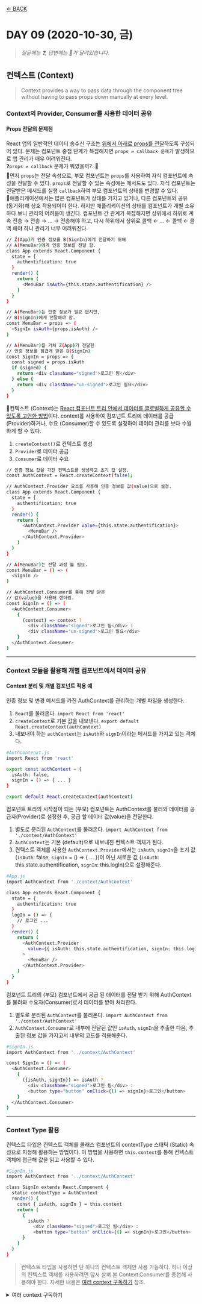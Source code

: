 [← BACK](./README.md)

# DAY 09 (2020-10-30, 금)

> _질문에는 ❓, 답변에는 🤖가 달려있습니다._

## 컨텍스트 (Context)

> Context provides a way to pass data through the component tree without having to pass props down manually at every level.

### Context의 Provider, Consumer를 사용한 데이터 공유

#### Props 전달의 문제점

React 앱의 일반적인 데이터 송수신 구조는 <ins>위에서 아래로 props를 전달</ins>하도록 구성되어 있다. 문제는 컴포넌트 중첩 단계가 복잡해지면 `props ⇌ callback 문제`가 발생하므로 앱 관리가 매우 어려워진다.<br />
❓`props ⇌ callback` 문제가 뭐였을까?..🤯<br />
🤖먼저 `props`는 전달 속성으로, 부모 컴포넌트는 `props`를 사용하여 자식 컴포넌트에 속성을 전달할 수 있다. `props`로 전달할 수 있는 속성에는 메서드도 있다. 자식 컴포넌트는 전달받은 메서드를 실행 `callback`하여 부모 컴포넌트의 상태를 변경할 수 있다. <br />
🤖애플리케이션에서는 많은 컴포넌트가 상태를 가지고 있거나, 다른 컴포넌트와 공유 (동기화)해 상호 작용되어야 한다. 하지만 애플리케이션의 상태를 컴포넌트가 개별 소유하다 보니 관리의 어려움이 생긴다. 컴포넌트 간 관계가 복잡해지면 상위에서 하위로 계속 전송 → 전송 → ... → 전송해야 하고, 다시 하위에서 상위로 콜백 ← ... ← 콜백 ← 콜백 해야 하니 관리가 너무 어려워진다. <br />

```sh
// Z(App)가 인증 정보를 B(SignIn)에게 전달하기 위해
// A(MenuBar)에게 인증 정보를 전달 함.
class App extends React.Component {
  state = {
    authentification: true
  }
  render() {
    return (
      <MenuBar isAuth={this.state.authentification} />
    )
  }
}

// A(MenuBar)는 인증 정보가 필요 없지만,
// B(SignIn)에게 전달해야 함.
const MenuBar = props => (
  <SignIn isAuth={props.isAuth} />
)

// A(MenuBar)를 거쳐 Z(App)가 전달한
// 인증 정보를 힘겹게 받은 B(SignIn)
const SignIn = props => {
  const signed = props.isAuth
  if (signed) {
    return <div className="signed">로그인 됨</div>
  } else {
    return <div className="un-signed">로그인 필요</div>
  }
}
```

🤖컨텍스트 (Context)는 <ins>React 컴포넌트 트리 안에서 데이터를 글로벌하게 공유할 수 있도록 고안한 방법</ins>이다. context를 사용하여 컴포넌트 트리에 데이터를 공급 (Provider)하거나, 수요 (Consumer)할 수 있도록 설정하여 데이터 관리를 보다 수월하게 할 수 있다.

1. `createContext()`로 컨텍스트 생성
2. `Provider`로 데이터 공급
3. `Consumer`로 데이터 수요

```sh
// 인증 정보 값을 가진 컨텍스트를 생성하고 초기 값 설정.
const AuthContext = React.createContext(false);

// AuthContext.Provider 요소를 사용해 인증 정보를 값(value)으로 설정.
class App extends React.Component {
  state = {
    authentification: true
  }
  render() {
    return (
      <AuthContext.Provider value={this.state.authentification}>
        <MenuBar />
      </AuthContext.Provider>
    )
  }
}

// A(MenuBar)는 전달 과정 불 필요.
const MenuBar = () => (
  <SignIn />
)

// AuthContext.Consumer를 통해 전달 받은
// 값(value)을 사용해 렌더링.
const SignIn = () => (
  <AuthContext.Consumer>
    {
      (context) => context ?
        <div className="signed">로그인 됨</div> :
        <div className="un-signed">로그인 필요</div>
    }
  </AuthContext.Consumer>
)
```

---

### Context 모듈을 활용해 개별 컴포넌트에서 데이터 공유

#### Context 분리 및 개별 컴포넌트 적용 예

인증 정보 및 변경 메서드를 가진 AuthContext를 관리하는 개별 파일을 생성한다.

1. `React`를 불러온다. `import React from 'react'`
2. `createContext`로 기본 값을 내보낸다. `export default React.createContext(authContext)`
3. 내보내야 하는 `authContext`는 `isAuth`와 `signIn`이라는 메서드를 가지고 있는 객체다.

```sh
#AuthContenxt.js
import React from 'react'

export const authContext = {
  isAuth: false,
  signIn = () => { ... }
}

export default React.createContext(authContext)
```

컴포넌트 트리의 시작점이 되는 (부모) 컴포넌트는 AuthContext를 불러와 데이터를 공급자(Provider)로 설정한 후, 공급 할 데이터 값(value)을 전달한다.

1. 별도로 분리된 `AuthContext`를 불러온다. `import AuthContext from './context/AuthContext'`
2. `AuthContext`는 기본 (default)으로 내보내진 컨텍스트 객체가 된다.
3. 컨텍스트 객체를 사용한 `AuthContext.Provider`에서는 `isAuth`, `signIn`을 초기 값 (`isAuth`: false, `signIn` = () => { ... })이 아닌 새로운 값 (`isAuth`: this.state.authentification, `signIn`: this.logIn)으로 설정해준다.

```sh
#App.js
import AuthContext from './context/AuthContext'

class App extends React.Component {
  state = {
    authentification: true
  }
  logIn = () => {
    // 로그인 ...
  }
  render() {
    return (
      <AuthContext.Provider
        value={{ isAuth: this.state.authentification, signIn: this.logIn }}
      >
        <MenuBar />
      </AuthContext.Provider>
    )
  }
}
```

컴포넌트 트리의 (부모) 컴포넌트에서 공급 된 데이터를 전달 받기 위해 AuthContext를 불러와 수요자(Consumer)로서 데이터를 받아 처리한다.

1. 별도로 분리된 `AuthContext`를 불러온다. `import AuthContext from './context/AuthContext'`
2. `AuthContext.Consumer`로 내부에 전달된 값인 `isAuth`, `signIn`을 추출한 다음, 추출된 정보 값을 가지고서 내부의 코드를 적용해준다.

```sh
#SignIn.js
import AuthContext from '../context/AuthContext'

const SignIn = () => (
  <AuthContext.Consumer>
    {
      ({isAuth, signIn}) => isAuth ?
        <div className="signed">로그인 됨</div> :
        <button type="button" onClick={() => signIn}>로그인</button>
    }
  </AuthContext.Consumer>
)
```

---

### Context Type 활용

컨텍스트 타입은 컨텍스트 객체를 클래스 컴포넌트의 contextType 스태틱 (Static) 속성으로 지정해 활용하는 방법이다. 이 방법을 사용하면 `this.context`를 통해 컨텍스트 객체에 접근해 값을 읽고 사용할 수 있다.

```sh
#SignIn.js
import AuthContext from '../context/AuthContext'

class SignIn extends React.Component {
  static contextType = AuthContext
  render() {
    const { isAuth, signIn } = this.context
    return (
      {
        isAuth ?
          <div className="signed">로그인 됨</div> :
          <button type="button" onClick={() => signIn}>로그인</button>
      }
    )
  }
}
```

> 컨텍스트 타입을 사용하면 단 하나의 컨텍스트 객체만 사용 가능하다. 하나 이상의 컨텍스트 객체를 사용하려면 앞서 살펴 본 Context.Consumer를 중첩해 사용해야 한다. 자세한 내용은 [여러 context 구독하기](https://ko.reactjs.org/docs/context.html#consuming-multiple-contexts) 참조.

<details start>
<summary>여러 context 구독하기</summary>
```sh
// 기본값이 light인  ThemeContext
const ThemeContext = React.createContext('light');

// 로그인한 유저 정보를 담는 UserContext
const UserContext = React.createContext({
name: 'Guest',
});

class App extends React.Component {
render() {
const {signedInUser, theme} = this.props;

    // context 초기값을 제공하는 App 컴포넌트
    return (
      <ThemeContext.Provider value={theme}>
        <UserContext.Provider value={signedInUser}>
          <Layout />
        </UserContext.Provider>
      </ThemeContext.Provider>
    );

}
}

function Layout() {
return (

<div>
<Sidebar />
<Content />
</div>
);
}

// 여러 context의 값을 받는 컴포넌트
function Content() {
return (
<ThemeContext.Consumer>
{theme => (
<UserContext.Consumer>
{user => (
<ProfilePage user={user} theme={theme} />
)}
</UserContext.Consumer>
)}
</ThemeContext.Consumer>
);
}

```

</details>

---

### 오늘 느낀 점

토요일에 10일차 학습과정을 일단 마무리하고 나면, 타코🌮와 나쵸칩을 먹으면서 4일차 학습 내용부터 영상을 쭉 보면서 (+ [React 자습서](https://ko.reactjs.org/tutorial/tutorial.html)) 처음부터 다시 예제를 따라해봐야 겠다🍺 지금은 영상 보면 알겠는데 안보고 직접 해보라고 하면 못할 거 같은 상태다. 다른 예제들을 구글에서 좀 더 찾아보면 좋을 것같다, 화이팅💪🦸‍♀️
```
